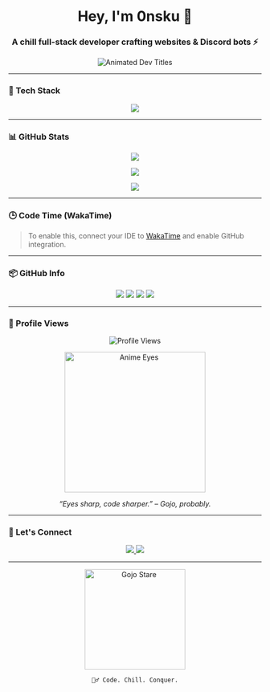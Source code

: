 <h1 align="center">Hey, I'm 0nsku 👋</h1>
<h3 align="center">A chill full-stack developer crafting websites & Discord bots ⚡</h3>

<p align="center">
  <img src="https://readme-typing-svg.demolab.com?font=Fira+Code&size=22&pause=1000&color=00F1FF&center=true&vCenter=true&width=500&height=45&lines=Self-taught+Python+Developer;Full+Stack+Developer;Frontend+%2B+Backend+Engineer;Discord+Bot+Maker;TypeScript+Tinkerer;FastAPI+%26+Rust+Enthusiast;Code.+Chill.+Repeat.+🧘‍♂️" alt="Animated Dev Titles" />
</p>

---

### 🧰 Tech Stack

<p align="center">
  <img src="https://skillicons.dev/icons?i=nextjs,react,tailwind,typescript,javascript,python,go,rust,vite,fastapi,zod,docker,git,github,kubernetes,aws,vercel,cloudflare,mysql,mariadb,postgres,supabase,redis,vscode&theme=light" />
</p>

---

### 📊 GitHub Stats

<p align="center">
  <img src="https://github-readme-stats.vercel.app/api?username=0nsku&show_icons=true&theme=tokyonight&hide_border=true" />
</p>

<p align="center">
  <img src="https://github-readme-streak-stats.herokuapp.com?user=0nsku&theme=tokyonight&hide_border=true" />
</p>

<p align="center">
  <img src="https://github-readme-activity-graph.vercel.app/graph?username=0nsku&theme=github-compact&hide_border=true" />
</p>

---

### 🕒 Code Time (WakaTime)

<!--START_SECTION:waka-->
<!-- Automatically updated from WakaTime -->
<!--END_SECTION:waka-->

> To enable this, connect your IDE to [WakaTime](https://wakatime.com) and enable GitHub integration.

---

### 📦 GitHub Info

<p align="center">
  <img src="https://github-profile-summary-cards.vercel.app/api/cards/repos-per-language?username=0nsku&theme=tokyonight" />
  <img src="https://github-profile-summary-cards.vercel.app/api/cards/most-commit-language?username=0nsku&theme=tokyonight" />
  <img src="https://github-profile-summary-cards.vercel.app/api/cards/stats?username=0nsku&theme=tokyonight" />
  <img src="https://github-profile-summary-cards.vercel.app/api/cards/productive-time?username=0nsku&theme=tokyonight&utcOffset=8" />
</p>

---

### 👀 Profile Views

<p align="center">
  <img src="https://komarev.com/ghpvc/?username=0nsku&label=Profile+Views&color=ff69b4&style=flat-square" alt="Profile Views" />
</p>

<p align="center">
  <img src="https://media.tenor.com/p0G_bmA2fNUAAAAC/anime-eyes.gif" width="280px" alt="Anime Eyes" />
</p>

<p align="center"><i>“Eyes sharp, code sharper.” – Gojo, probably.</i></p>

---

### 🔗 Let's Connect

<p align="center">
  <a href="https://twitter.com/0nsku" target="_blank">
    <img src="https://img.shields.io/badge/Twitter-%230077B5?style=for-the-badge&logo=twitter&logoColor=white" />
  </a>
  <a href="https://0nsku.dev" target="_blank">
    <img src="https://img.shields.io/badge/Portfolio-0nsku.dev-black?style=for-the-badge&logo=vercel&logoColor=white" />
  </a>
</p>

---

<p align="center">
  <img src="https://media.tenor.com/qC1xK3FzZswAAAAC/satoru-gojo-eyes.gif" width="200px" alt="Gojo Stare" />
</p>

<p align="center"><code>🧘‍♂️ Code. Chill. Conquer.</code></p>
